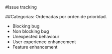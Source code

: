 #Issue tracking

##Categorias:
Ordenadas por orden de prioridad.

* Blocking bug
* Non blocking bug
* Unexpected behaviour
* User experience enhancement 
* Feature enhancement
